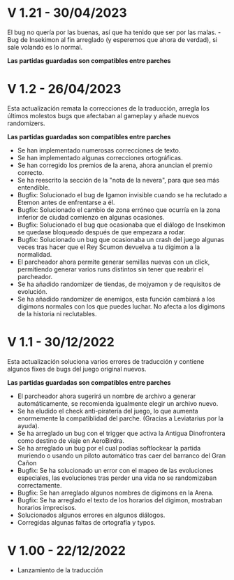 # V 1.21  -  30/04/2023
  El bug no quería por las buenas, así que ha tenido que ser por las malas.
  -Bug de Insekimon al fin arreglado (y esperemos que ahora de verdad), si sale volando es lo normal.
  
  **Las partidas guardadas son compatibles entre parches**
  
# V 1.2  -  26/04/2023
  Esta actualización remata la correcciones de la traducción, arregla los últimos molestos bugs que afectaban al gameplay y añade nuevos randomizers.
  
  **Las partidas guardadas son compatibles entre parches**
  
  - Se han implementado numerosas correcciones de texto.
  - Se han implementado algunas correcciones ortográficas.
  - Se han corregido los premios de la arena, ahora anuncian el premio correcto.
  - Se ha reescrito la sección de la "nota de la nevera", para que sea más entendible.
  - Bugfix: Solucionado el bug de Igamon invisible cuando se ha reclutado a Etemon antes de enfrentarse a él.
  - Bugfix: Solucionado el cambio de zona erróneo que ocurría en la zona inferior de ciudad comienzo en algunas ocasiones.
  - Bugfix: Solucionado el bug que ocasionaba que el diálogo de Insekimon se quedase bloqueado después de que empezara a rodar.
  - Bugfix: Solucionado un bug que ocasionaba un crash del juego algunas veces tras hacer que el Rey Scumon devuelva a tu digimon a la normalidad.
  - El parcheador ahora permite generar semillas nuevas con un click, permitiendo generar varios runs distintos sin tener que reabrir el parcheador.
  - Se ha añadido randomizer de tiendas, de mojyamon y de requisitos de evolución.
  - Se ha añadido randomizer de enemigos, esta función cambiará a los digimons normales con los que puedes luchar. No afecta a los digimons de la historia ni reclutables.

# V 1.1  -  30/12/2022
  Esta actualización soluciona varios errores de traducción y contiene algunos fixes de bugs del juego original nuevos.
  
  **Las partidas guardadas son compatibles entre parches**
  
  - El parcheador ahora sugerirá un nombre de archivo a generar automáticamente, se recomienda igualmente elegir un archivo nuevo. 
  - Se ha eludido el check anti-piratería del juego, lo que aumenta enormemente la compatiblidad del parche. (Gracias a Leviatarius por la ayuda).
  - Se ha arreglado un bug con el trigger que activa la Antigua Dinofrontera como destino de viaje en AeroBirdra.
  - Se ha arreglado un bug por el cual podías softlockear la partida muriendo o usando un piloto automático tras caer del barranco del Gran Cañon
  - Bugfix: Se ha solucionado un error con el mapeo de las evoluciones especiales, las evoluciones tras perder una vida no se randomizaban correctamente.
  - Bugfix: Se han arreglado algunos nombres de digimons en la Arena.
  - Bugfix: Se ha arreglado el texto de los horarios del digimon, mostraban horarios imprecisos.
  - Solucionados algunos errores en algunos diálogos.
  - Corregidas algunas faltas de ortografía y typos.

# V 1.00  -  22/12/2022
  - Lanzamiento de la traducción
